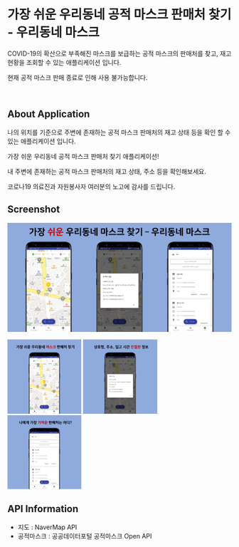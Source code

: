 # 가장 쉬운 우리동네 공적 마스크 판매처 찾기 - 우리동네 마스크

COVID-19의 확산으로 부족해진 마스크를 보급하는 공적 마스크의 판매처를 찾고, 재고 현황을 조회할 수 있는 애플리케이션 입니다.

현재 공적 마스크 판매 종료로 인해 사용 불가능합니다.

<br/>

## About Application

나의 위치를 기준으로 주변에 존재하는 공적 마스크 판매처의 재고 상태 등을 확인 할 수 있는 애플리케이션 입니다.

가장 쉬운 우리동네 공적 마스크 판매처 찾기 애플리케이션!

내 주변에 존재하는 공적 마스크 판매처의 재고 상태, 주소 등을 확인해보세요.

코로나19 의료진과 자원봉사자 여러분의 노고에 감사를 드립니다.

## Screenshot

![banner](./images/banner-2.jpg)

<img src = "images/appinfo-1.jpg" width ="33%" /> <img src = "images/appinfo-2.jpg" width ="33%" /> <img src = "images/appinfo-3.jpg" width ="33%" />

## API Information

- 지도 : NaverMap API
- 공적마스크 : 공공데이터포털 공적마스크 Open API
